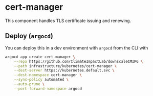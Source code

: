 # cert-manager

This component handles TLS certificate issuing and renewing.

## Deploy (`argocd`)

You can deploy this in a dev environment with `argocd` from the CLI with

```bash
argocd app create cert-manager \
    --repo https://github.com/ClimateImpactLab/downscaleCMIP6 \
    --path infrastructure/kubernetes/cert-manager \
    --dest-server https://kubernetes.default.svc \
    --dest-namespace cert-manager \
    --sync-policy automated \
    --auto-prune \
    --port-forward-namespace argocd
```
